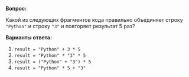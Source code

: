 **Вопрос:**

Какой из следующих фрагментов кода правильно объединяет строку `"Python"` и строку `"3"` и повторяет результат 5 раз?

**Варианты ответа:**

1. `result = "Python" + 3 * 5`   
2. `result = "Python" * "3" * 5`
3. `result = ("Python" + "3") * 5`
4. `result = "Python" * 5 + "3"`
